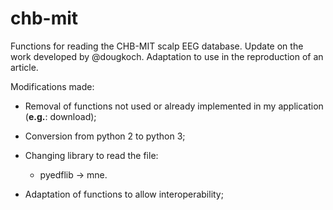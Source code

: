 # chb-mit

Functions for reading the CHB-MIT scalp EEG database. Update on the work developed by @dougkoch. Adaptation to use in the reproduction of an article.

Modifications made:

* Removal of functions not used or already implemented in my application (__e.g.__: download);

* Conversion from python 2 to python 3;

* Changing library to read the file:
    * pyedflib -> mne.

* Adaptation of functions to allow interoperability;
